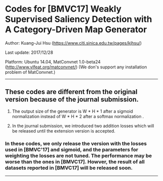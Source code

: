 # Codes for [BMVC17] Weakly Supervised Saliency Detection with A Category-Driven Map Generator

Author: Kuang-Jui Hsu (https://www.citi.sinica.edu.tw/pages/kjhsu/)

Last update: 2017/12/28

Platform: Ubuntu 14.04, MatConvnet 1.0-beta24 (http://www.vlfeat.org/matconvnet/) (We don's support any installation problem of MatConvnet.)

---------------------------------------------------------------------------------------------------------


## These codes are different from the original version because of the journal submission.

1. The output size of the generator is W * H * 1 after a sigmoid normalization instead of W * H * 2 after a softmax normalization .

2. In the journal submission, we introduced two addition losses which will be released until the extension version is accepted.

### In these codes, we only release the version with the losses used in [BMVC'17] and sigmoid, and the parameters for weighting the losses are not tuned. The performance may be worse than the ones in [BMVC17]. Howver, the result of all datasets reported in [BMVC17] will be released soon.

---------------------------------------------------------------------------------------------------------
